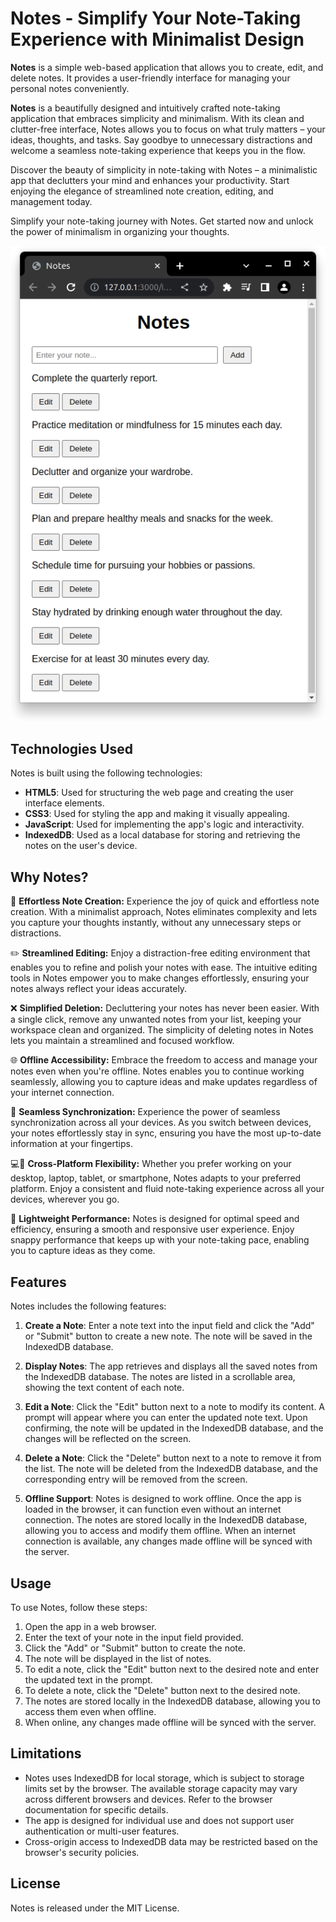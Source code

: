 # Notes - Simplify Your Note-Taking Experience with Minimalist Design

**Notes** is a simple web-based application that allows you to create, edit, and delete notes. It provides a user-friendly interface for managing your personal notes conveniently.

**Notes** is a beautifully designed and intuitively crafted note-taking application that embraces simplicity and minimalism. With its clean and clutter-free interface, Notes allows you to focus on what truly matters – your ideas, thoughts, and tasks. Say goodbye to unnecessary distractions and welcome a seamless note-taking experience that keeps you in the flow.

Discover the beauty of simplicity in note-taking with Notes – a minimalistic app that declutters your mind and enhances your productivity. Start enjoying the elegance of streamlined note creation, editing, and management today.

Simplify your note-taking journey with Notes. Get started now and unlock the power of minimalism in organizing your thoughts.

![Notes](https://github.com/sudoxey/notes/blob/main/notes.png)

## Technologies Used

Notes is built using the following technologies:

- **HTML5**: Used for structuring the web page and creating the user interface elements.
- **CSS3**: Used for styling the app and making it visually appealing.
- **JavaScript**: Used for implementing the app's logic and interactivity.
- **IndexedDB**: Used as a local database for storing and retrieving the notes on the user's device.

## Why Notes?

📝 **Effortless Note Creation:** Experience the joy of quick and effortless note creation. With a minimalist approach, Notes eliminates complexity and lets you capture your thoughts instantly, without any unnecessary steps or distractions.

✏️ **Streamlined Editing:** Enjoy a distraction-free editing environment that enables you to refine and polish your notes with ease. The intuitive editing tools in Notes empower you to make changes effortlessly, ensuring your notes always reflect your ideas accurately.

❌ **Simplified Deletion:** Decluttering your notes has never been easier. With a single click, remove any unwanted notes from your list, keeping your workspace clean and organized. The simplicity of deleting notes in Notes lets you maintain a streamlined and focused workflow.

🌐 **Offline Accessibility:** Embrace the freedom to access and manage your notes even when you're offline. Notes enables you to continue working seamlessly, allowing you to capture ideas and make updates regardless of your internet connection.

🔄 **Seamless Synchronization:** Experience the power of seamless synchronization across all your devices. As you switch between devices, your notes effortlessly stay in sync, ensuring you have the most up-to-date information at your fingertips.

💻📱 **Cross-Platform Flexibility:** Whether you prefer working on your desktop, laptop, tablet, or smartphone, Notes adapts to your preferred platform. Enjoy a consistent and fluid note-taking experience across all your devices, wherever you go.

🚀 **Lightweight Performance:** Notes is designed for optimal speed and efficiency, ensuring a smooth and responsive user experience. Enjoy snappy performance that keeps up with your note-taking pace, enabling you to capture ideas as they come.

## Features

Notes includes the following features:

1. **Create a Note**: Enter a note text into the input field and click the "Add" or "Submit" button to create a new note. The note will be saved in the IndexedDB database.

2. **Display Notes**: The app retrieves and displays all the saved notes from the IndexedDB database. The notes are listed in a scrollable area, showing the text content of each note.

3. **Edit a Note**: Click the "Edit" button next to a note to modify its content. A prompt will appear where you can enter the updated note text. Upon confirming, the note will be updated in the IndexedDB database, and the changes will be reflected on the screen.

4. **Delete a Note**: Click the "Delete" button next to a note to remove it from the list. The note will be deleted from the IndexedDB database, and the corresponding entry will be removed from the screen.

5. **Offline Support**: Notes is designed to work offline. Once the app is loaded in the browser, it can function even without an internet connection. The notes are stored locally in the IndexedDB database, allowing you to access and modify them offline. When an internet connection is available, any changes made offline will be synced with the server.

## Usage

To use Notes, follow these steps:

1. Open the app in a web browser.
2. Enter the text of your note in the input field provided.
3. Click the "Add" or "Submit" button to create the note.
4. The note will be displayed in the list of notes.
5. To edit a note, click the "Edit" button next to the desired note and enter the updated text in the prompt.
6. To delete a note, click the "Delete" button next to the desired note.
7. The notes are stored locally in the IndexedDB database, allowing you to access them even when offline.
8. When online, any changes made offline will be synced with the server.

## Limitations

- Notes uses IndexedDB for local storage, which is subject to storage limits set by the browser. The available storage capacity may vary across different browsers and devices. Refer to the browser documentation for specific details.
- The app is designed for individual use and does not support user authentication or multi-user features.
- Cross-origin access to IndexedDB data may be restricted based on the browser's security policies.

## License

Notes is released under the MIT License.
